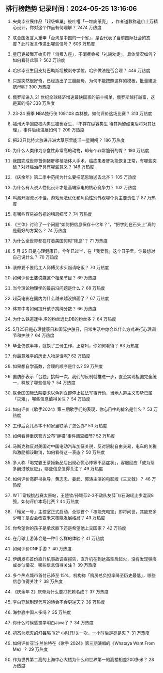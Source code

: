 
## 排行榜趋势 记录时间：2024-05-25 13:16:06
  
  1. 央美毕业展作品「超级蜂巢」被吐槽「一堆废纸壳」 ，作者道歉称造价上万精心设计，你对这个作品有何理解？ 2474 万热度
    
  2. 联合国发言人重申「台湾是中国的一个省」，是否代表了当前国际社会的态度？此时发言传递出哪些信号？ 606 万热度
    
  3. 星巴克被曝开始实行「消费入座」，不消费会被「礼貌劝走」，具体情况如何？如何看待此事？ 562 万热度
    
  4. 哈佛毕业生因支持巴勒斯坦被剥夺学位，哈佛做法是否合理？ 446 万热度
    
  5. 只是突然很好奇，已经造出了三艘航母，为何不能按照这样的模板，批量建造航母呢? 390 万热度
    
  6. 俄罗斯进入 21 世纪全球经济增速最快国家的前十榜单，俄罗斯越打越富，这是真的吗? 338 万热度
    
  7. 23-24 赛季 NBA独行侠 109:108 森林狼，如何评价这场比赛？ 313 万热度
    
  8. 福州大学回应校内男生猥亵女生，「不存在纵容男生 待其拘留结束后将对其处理」，事件后续进展如何？ 209 万热度
    
  9. 把20只比特犬放进非洲大草原里能活一星期吗？ 186 万热度
    
  10. 为什么人类作为杂食性非常高的动物，却有个非常脆弱的胃？ 180 万热度
    
  11. 我国完成世界首例猪肝移植活体人手术，癌症患者肝功能恢复正常，有哪些突破？对肝癌治疗具有哪些意义？ 146 万热度
    
  12. 《庆余年》第二季中范闲为什么要把范思辙送去北齐？ 105 万热度
    
  13. 为什么有人说人性化设计才是高端家电的核心竞争力？ 102 万热度
    
  14. 鸣潮开服流水不佳，游戏玩法优化和角色性别外观哪个负主要责任？ 87 万热度
    
  15. 有哪些容易被忽视的租房细节？ 74 万热度
    
  16. 《三体》讨论了一个问题“如何把信息保存十亿年？”，“把字刻在石头上”真的是最好的方案么？ 74 万热度
    
  17. 为什么全世界都在盯着美国何时“降息”？ 71 万热度
    
  18. 5 月 25 日是心理健康日，今年已过半，在「我爱我」这个日子里，你最想对自己说什么？ 70 万热度
    
  19. 装修要不要给工人师傅买水买烟请吃饭？ 70 万热度
    
  20. 如何评价王婆说媒这个相亲节目？ 69 万热度
    
  21. 当今理论物理学的最前沿问题是什么？ 68 万热度
    
  22. 超英电影在国内为什么越来越没排面了？ 67 万热度
    
  23. 体育中考如何提升孩子跳绳分数？ 66 万热度
    
  24. 为什么铁道迷中JR的粉丝远比DB的粉丝多？ 64 万热度
    
  25. 5月25日是心理健康日和国际护肤日，日常生活中你会以什么方式进行心理调节和护肤？ 64 万热度
    
  26. 毕业仅仅半年，就换了三份工作，正常吗，你如何看待？ 63 万热度
    
  27. 你最意难平的历史人物是谁呢? 62 万热度
    
  28. 如果想自学高数，合理的顺序是什么? 59 万热度
    
  29. 国防部表示「台独」挑衅一次，我们的反制就推进一步，直至实现祖国完全统一，释放了哪些信号？ 54 万热度
    
  30. 联合国国际法院要求以色列立即停止拉法军事行动，当地人道主义形势已属「灾难」，哪些信息值得关注？ 54 万热度
    
  31. 如何评价《歌手2024》第三期歌手们的表现，你心目中的排名是什么？ 53 万热度
    
  32. 工作后女儿基本不和家里联系了怎么办? 53 万热度
    
  33. 如何看待重庆警方公布“胖猫”事件调查细节? 52 万热度
    
  34. 马斯克称反对美国对中国电动汽车加征关税，反对限制自由交易，电车的关税和激励都该取消，如何看待这一表态？ 50 万热度
    
  35. 多人称「喝完霸王茶姬新品后出现心慌心悸等不适症状」，客服回应「或为茶多酚过敏反应」，哪些信息值得关注？ 49 万热度
    
  36. 如何评价高群书执导，黄志忠、姜武、郭涛主演的电影版《三叉戟》？ 46 万热度
    
  37. WTT常规挑战赛太原站，王楚钦/孙颖莎2-3不敌队友薛飞/石洵瑶止步混双8强，如何评价本场比赛 ? 44 万热度
    
  38. 「玲龙一号」主控室正式启动，全球首个「核能充电宝」即将问世，其能充多少电？是否会改变未来核能发展格局？ 43 万热度
    
  39. 你希望你的孩子是承欢膝下还是希望他上交国家？ 42 万热度
    
  40. 在月球上游泳会是一种什么样的体验？ 41 万热度
    
  41. 如何评价DNF手游？ 40 万热度
    
  42. 伊朗发布首份直升机事故调查报告，直升机在到达高空后起火，没有发现弹痕或类似情况，哪些信息值得关注？ 39 万热度
    
  43. 多个热点城市首付已降至 15%，机构称「购房总负担率降至历史最低」，哪些信息值得关注？ 38 万热度
    
  44. 《庆余年 2》庆帝为什么要打死赖名成？ 37 万热度
    
  45. 李白穿越到现代写的诗会不会更逆天？ 36 万热度
    
  46. 海参崴中国人多吗？ 35 万热度
    
  47. 你什么时候感觉学明白Java了？ 34 万热度
    
  48. 初态为熄灭的灯每隔 1/2ⁿ 小时开/关一次，一小时后是亮是灭？ 31 万热度
    
  49. 如何评价亚当·兰伯特在《歌手 2024》第三期演唱的《Whataya Want From Me》？ 29 万热度
    
  50. 作为世界第二高的上海中心大楼为什么和世界第一的高楼相差200多米？ 28 万热度
    